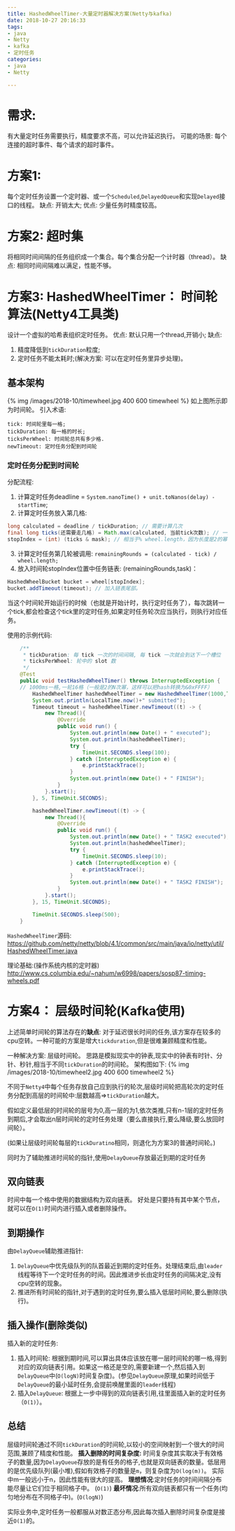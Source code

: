 ```yaml
---
title: HashedWheelTimer-大量定时器解决方案(Netty与kafka)
date: 2018-10-27 20:16:33
tags: 
- java
- Netty
- kafka
- 定时任务
categories:
- java
- Netty

---
```


# 需求:
有大量定时任务需要执行，精度要求不高，可以允许延迟执行。
可能的场景: 每个连接的超时事件、每个请求的超时事件。

# 方案1: 
每个定时任务设置一个定时器、或一个`Scheduled`,`DelayedQueue`和实现`Delayed`接口的线程。
缺点: 开销太大;
优点: 少量任务时精度较高。

# 方案2: 超时集
将相同时间间隔的任务组织成一个集合。每个集合分配一个计时器（thread）。
缺点: 相同时间间隔难以满足，性能不够。

# 方案3: HashedWheelTimer： 时间轮算法(Netty4工具类)
设计一个虚拟的哈希表组织定时任务。
优点: 默认只用一个thread,开销小;
缺点:
1. 精度降低到`tickDuration`粒度;
2. 定时任务不能太耗时;(解决方案: 可以在定时任务里异步处理)。

## 基本架构
{% img /images/2018-10/timewheel.jpg 400 600 timewheel %}
如上图所示即为时间轮。
引入术语:
```
tick: 时间轮里每一格;
tickDuration: 每一格的时长;
ticksPerWheel: 时间轮总共有多少格.
newTimeout: 定时任务分配到时间轮
```

### 定时任务分配到时间轮
分配流程:
1. 计算定时任务deadline = `System.nanoTime() + unit.toNanos(delay) - startTime`;
2. 计算定时任务放入第几格: 
```java
long calculated = deadline / tickDuration; // 需要计算几次
final long ticks(还需要走几格) = Math.max(calculated, 当前tick次数); // 一般就等于calculated，这里只是为了确保不在以前走过的格子里（这样的话这个任务永远不会执行而且移除不掉了）
stopIndex = (int) (ticks & mask); // 相当于% wheel.length，因为长度是2的幂。
```
3. 计算定时任务第几轮被调用: `remainingRounds = (calculated - tick) / wheel.length;`
4. 放入时间轮stopIndex位置中任务链表: (remainingRounds,task)：
```java
HashedWheelBucket bucket = wheel[stopIndex];
bucket.addTimeout(timeout); // 加入链表尾部。
```

当这个时间轮开始运行的时候（也就是开始计时，执行定时任务了），每次跳转一个tick,都会检查这个tick里的定时任务,如果定时任务轮次应当执行，则执行对应任务。


使用的示例代码: 
```java
    /**
     * tickDuration: 每 tick 一次的时间间隔, 每 tick 一次就会到达下一个槽位
     * ticksPerWheel: 轮中的 slot 数
     */
    @Test
    public void testHashedWheelTimer() throws InterruptedException {
    // 1000ms一格,一轮16格（一般是2的N次幂，这样可以把hash转换为&0xFFFF）
        HashedWheelTimer hashedWheelTimer = new HashedWheelTimer(1000,TimeUnit.MILLISECONDS, 16 );
        System.out.println(LocalTime.now()+" submitted");
        Timeout timeout = hashedWheelTimer.newTimeout((t) -> {
            new Thread(){
                @Override
                public void run() {
                    System.out.println(new Date() + " executed");
                    System.out.println(hashedWheelTimer);
                    try {
                        TimeUnit.SECONDS.sleep(100);
                    } catch (InterruptedException e) {
                        e.printStackTrace();
                    }
                    System.out.println(new Date() + " FINISH");
                }
            }.start();
        }, 5, TimeUnit.SECONDS);

        hashedWheelTimer.newTimeout((t) -> {
            new Thread(){
                @Override
                public void run() {
                    System.out.println(new Date() + " TASK2 executed");
                    System.out.println(hashedWheelTimer);
                    try {
                        TimeUnit.SECONDS.sleep(10);
                    } catch (InterruptedException e) {
                        e.printStackTrace();
                    }
                    System.out.println(new Date() + " TASK2 FINISH");
                }
            }.start();
        }, 15, TimeUnit.SECONDS);

        TimeUnit.SECONDS.sleep(500);
    }
```


`HashedWheelTimer`源码:
https://github.com/netty/netty/blob/4.1/common/src/main/java/io/netty/util/HashedWheelTimer.java

理论基础:(操作系统内核的定时器)
http://www.cs.columbia.edu/~nahum/w6998/papers/sosp87-timing-wheels.pdf


# 方案4： 层级时间轮(Kafka使用)
上述简单时间轮的算法存在的**缺点**:
对于延迟很长时间的任务,该方案存在较多的cpu空转。一种可能的方案是增大`tickduration`,但是很难兼顾精度和性能。

一种解决方案: 层级时间轮。
思路是模拟现实中的钟表,现实中的钟表有时针、分针、秒针,相当于不同`tickDuration`的时间轮。
架构图如下:
{% img /images/2018-10/timewheel2.jpg 400 600 timewheel2 %}

不同于`Netty4`中每个任务存放自己应到执行的轮次,层级时间轮把高轮次的定时任务分配到高层的时间轮中:层数越高=>`tickDuration`越大。

假如定义最低层的时间轮的层号为0,高一层的为1,依次类推,只有n-1层的定时任务到期后,才会取出n层时间轮的定时任务处理（要么直接执行,要么降级,要么放回时间轮）。

(如果让层级时间轮每层的`tickDuratino`相同，则退化为方案3的普通时间轮。)

同时为了辅助推进时间轮的指针,使用`DelayQueue`存放最近到期的定时任务

## 双向链表
时间中每一个格中使用的数据结构为双向链表。
好处是只要持有其中某个节点，就可以在`O(1)`时间内进行插入或者删除操作。

## 到期操作
由`DelayQueue`辅助推进指针: 
1. `DelayQueue`中优先级队列的队首最近到期的定时任务。处理结束后,由`leader`线程等待下一个定时任务的时间。因此推进步长由定时任务的间隔决定,没有cpu空转的现象。
2. 推进所有时间轮的指针,对于遇到的定时任务,要么插入低层时间轮,要么删除(执行)。



## 插入操作(删除类似)
插入新的定时任务:
1. 插入时间轮: 根据到期时间,可以算出具体应该放在哪一层时间轮的哪一格,得到对应的双向链表引用。如果这一格还是空的,需要新建一个,然后插入到`DelayQueue`中(`O(logN)`时间复杂度)。(参见`DelayQueue`原理,如果时间低于`DelayQueue`的最小延时任务,会提前唤醒里面的`leader`线程)
2. 插入`DelayQueue`: 根据上一步中得到的双向链表引用,往里面插入新的定时任务（`O(1)`）。

## 总结
层级时间轮通过不同`tickDuration`的时间轮,以较小的空间映射到一个很大的时间范围,兼顾了精度和性能。
**插入删除的时间复杂度:** 
时间复杂度其实取决于有效格子的数量,因为`DelayQueue`存放的是有任务的格子,也就是双向链表的数量。低层用的是优先级队列(最小堆),假如有效格子的数量是`m`，则复杂度为`O(log(m))`。
实际中m一般远小于n，因此性能有很大的提高。
**理想情况**:定时任务的时间间隔分布能尽量让它们位于相同格子中。 (`O(1)`)
**最坏情况**:所有双向链表都只有一个任务(均匀地分布在不同格子中)。(`O(logN)`)

实际业务中,定时任务一般都服从对数正态分布,因此每次插入删除时间复杂度是接近`O(1)`的。
